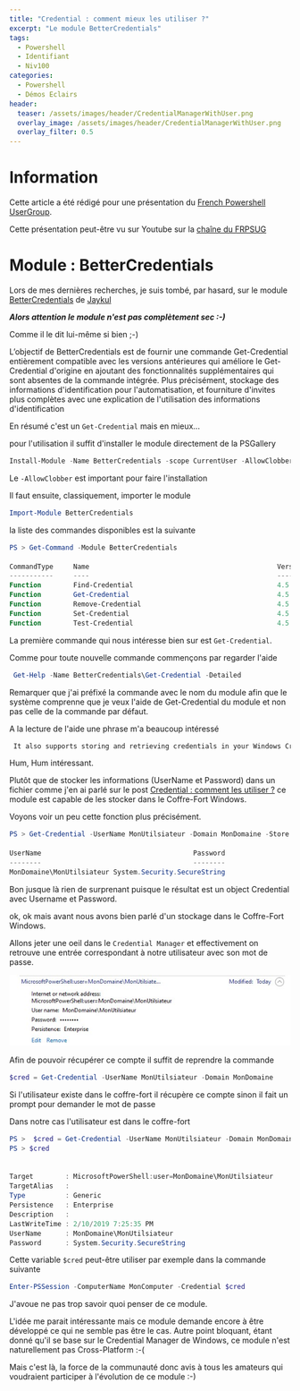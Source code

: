 ```yaml
---
title: "Credential : comment mieux les utiliser ?"
excerpt: "Le module BetterCredentials"
tags:
  - Powershell
  - Identifiant
  - Niv100
categories:
  - Powershell
  - Démos Eclairs
header:
  teaser: /assets/images/header/CredentialManagerWithUser.png
  overlay_image: /assets/images/header/CredentialManagerWithUser.png
  overlay_filter: 0.5
---
```


# Information

Cette article a été rédigé pour une présentation du [French Powershell UserGroup](https://frpsug.com).

Cette présentation peut-être vu sur Youtube sur la [chaîne du FRPSUG](https://www.youtube.com/watch?v=3OR143IPQ4o&t)

# Module : BetterCredentials

Lors de mes dernières recherches, je suis tombé, par hasard, sur le module [BetterCredentials](https://github.com/Jaykul/BetterCredentials) de [Jaykul](https://github.com/Jaykul)

___Alors attention le module n'est pas complètement sec :-)___

Comme il le dit lui-même si bien ;-)

L’objectif de BetterCredentials est de fournir une commande Get-Credential entièrement compatible avec les versions antérieures qui améliore le Get-Credential d'origine en ajoutant des fonctionnalités supplémentaires qui sont absentes de la commande intégrée. Plus précisément, stockage des informations d'identification pour l'automatisation, et fourniture d'invites plus complètes avec une explication de l'utilisation des informations d'identification

En résumé c'est un `Get-Credential` mais en mieux...

pour l'utilisation il suffit d'installer le module directement de la PSGallery

```powershell
Install-Module -Name BetterCredentials -scope CurrentUser -AllowClobber -force
```

Le `-AllowClobber` est important pour faire l'installation

Il faut ensuite, classiquement, importer le module

```powershell
Import-Module BetterCredentials

```

la liste des commandes disponibles est la suivante

```powershell
PS > Get-Command -Module BetterCredentials

CommandType     Name                                               Version    Source
-----------     ----                                               -------    ------
Function        Find-Credential                                    4.5        BetterCredentials
Function        Get-Credential                                     4.5        BetterCredentials
Function        Remove-Credential                                  4.5        BetterCredentials
Function        Set-Credential                                     4.5        BetterCredentials
Function        Test-Credential                                    4.5        BetterCredentials
```

La première commande qui nous intéresse bien sur est `Get-Credential`.

Comme pour toute nouvelle commande commençons par regarder l'aide

```powershell
 Get-Help -Name BetterCredentials\Get-Credential -Detailed
```

Remarquer que j'ai préfixé la commande avec le nom du module afin que le système comprenne que je veux l'aide de Get-Credential du module et non pas celle de la commande par défaut.

A la lecture de l'aide une phrase m'a beaucoup intéressé

```xml
 It also supports storing and retrieving credentials in your Windows Credential Manager, but otherwise functions identically to the built-in command
```

Hum, Hum intéressant.

Plutôt que de stocker les informations (UserName et Password) dans un fichier comme j'en ai parlé sur le post [Credential : comment les utiliser ?](https://laurentlienhard.github.io/powershell/credential/CredentialUse/) ce module est capable de les stocker dans le Coffre-Fort Windows.

Voyons voir un peu cette fonction plus précisément.

```powershell
PS > Get-Credential -UserName MonUtilsiateur -Domain MonDomaine -Store

UserName                                      Password
--------                                      --------
MonDomaine\MonUtilsiateur System.Security.SecureString
```

Bon jusque là rien de surprenant puisque le résultat est un object Credential avec Username et Password.

ok, ok mais avant nous avons bien parlé d'un stockage dans le Coffre-Fort Windows.

Allons jeter une oeil dans le `Credential Manager` et effectivement on retrouve une entrée correspondant à notre utilisateur avec son mot de passe.

![Credential Manager](\assets\images\post\2019-01-09-BetterCredentials\CredentialManagerWithUser.png)

Afin de pouvoir récupérer ce compte il suffit de reprendre la commande

```powershell
$cred = Get-Credential -UserName MonUtilsiateur -Domain MonDomaine
```

Si l'utilisateur existe dans le coffre-fort il récupère ce compte sinon il fait un prompt pour demander le mot de passe

Dans notre cas l'utilisateur est dans le coffre-fort

```powershell
PS >  $cred = Get-Credential -UserName MonUtilsiateur -Domain MonDomaine
PS > $cred


Target        : MicrosoftPowerShell:user=MonDomaine\MonUtilsiateur
TargetAlias   :
Type          : Generic
Persistence   : Enterprise
Description   :
LastWriteTime : 2/10/2019 7:25:35 PM
UserName      : MonDomaine\MonUtilsiateur
Password      : System.Security.SecureString
```

Cette variable `$cred` peut-être utiliser par exemple dans la commande suivante

```powershell
Enter-PSSession -ComputerName MonComputer -Credential $cred
```

J'avoue ne pas trop savoir quoi penser de ce module.

L'idée me parait intéressante mais ce module demande encore à être développé ce qui ne semble pas être le cas. Autre point bloquant, étant donné qu'il se base sur le Credential Manager de Windows, ce module n'est naturellement pas Cross-Platform :-(

Mais c'est là, la force de la communauté donc avis à tous les amateurs qui voudraient participer à l'évolution de ce module :-)
